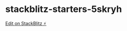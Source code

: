 # stackblitz-starters-5skryh

[Edit on StackBlitz ⚡️](https://stackblitz.com/edit/stackblitz-starters-5skryh)